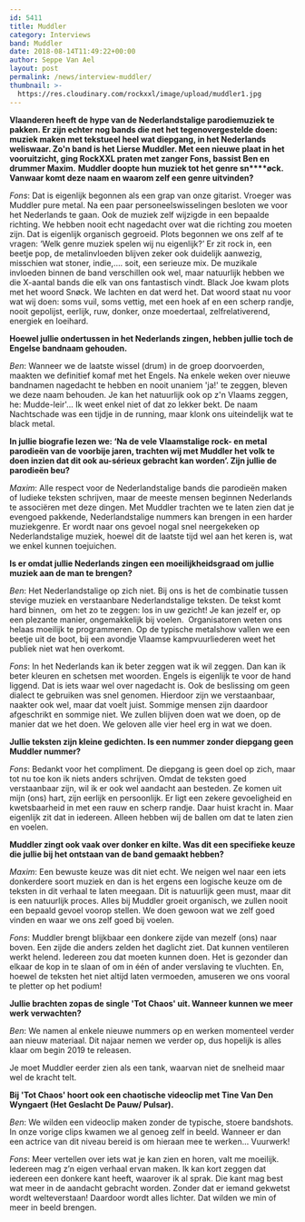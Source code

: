 ```yaml
---
id: 5411
title: Muddler
category: Interviews
band: Muddler
date: 2018-08-14T11:49:22+00:00
author: Seppe Van Ael
layout: post
permalink: /news/interview-muddler/
thumbnail: >-
  https://res.cloudinary.com/rockxxl/image/upload/muddler1.jpg
---
```

**Vlaanderen heeft de hype van de Nederlandstalige parodiemuziek te pakken. Er zijn echter nog bands die net het tegenovergestelde doen: muziek maken met tekstueel heel wat diepgang, in het Nederlands weliswaar. Zo'n band is het Lierse Muddler. Met een nieuwe plaat in het vooruitzicht, ging RockXXL praten met zanger Fons, bassist Ben en drummer Maxim.**
**Muddler doopte hun muziek tot het genre sn****øck. Vanwaar komt deze naam en waarom zelf een genre uitvinden?**

_Fons_: Dat is eigenlijk begonnen als een grap van onze gitarist. Vroeger was Muddler pure metal. Na een paar personeelswisselingen besloten we voor het Nederlands te gaan. Ook de muziek zelf wijzigde in een bepaalde richting. We hebben nooit echt nagedacht over wat die richting zou moeten zijn. Dat is eigenlijk organisch gegroeid. Plots begonnen we ons zelf af te vragen: ‘Welk genre muziek spelen wij nu eigenlijk?’ Er zit rock in, een beetje pop, de metalinvloeden blijven zeker ook duidelijk aanwezig, misschien wat stoner, indie,&#8230;. soit, een serieuze mix. De muzikale invloeden binnen de band verschillen ook wel, maar natuurlijk hebben we die X-aantal bands die elk van ons fantastisch vindt. Black Joe kwam plots met het woord Snøck. We lachten en dat werd het. Dat woord staat nu voor wat wij doen: soms vuil, soms vettig, met een hoek af en een scherp randje, nooit gepolijst, eerlijk, ruw, donker, onze moedertaal, zelfrelativerend, energiek en loeihard.

**Hoewel jullie ondertussen in het Nederlands zingen, hebben jullie toch de Engelse bandnaam gehouden.**

_Ben_: Wanneer we de laatste wissel (drum) in de groep doorvoerden, maakten we definitief komaf met het Engels. Na enkele weken over nieuwe bandnamen nagedacht te hebben en nooit unaniem 'ja!' te zeggen, bleven we deze naam behouden. Je kan het natuurlijk ook op z'n Vlaams zeggen, he: Mudde-leir'&#8230; Ik weet enkel niet of dat zo lekker bekt. De naam Nachtschade was een tijdje in de running, maar klonk ons uiteindelijk wat te black metal.

**In jullie biografie lezen we: ‘Na de vele Vlaamstalige rock- en metal parodieën van de voorbije jaren, trachten wij met Muddler het volk te doen inzien dat dit ook au-sérieux gebracht kan worden’. Zijn jullie de parodieën beu?**

_Maxim_: Alle respect voor de Nederlandstalige bands die parodieën maken of ludieke teksten schrijven, maar de meeste mensen beginnen Nederlands te associëren met deze dingen. Met Muddler trachten we te laten zien dat je evengoed pakkende, Nederlandstalige nummers kan brengen in een harder muziekgenre. Er wordt naar ons gevoel nogal snel neergekeken op Nederlandstalige muziek, hoewel dit de laatste tijd wel aan het keren is, wat we enkel kunnen toejuichen.

**Is er omdat jullie Nederlands zingen een moeilijkheidsgraad om jullie muziek aan de man te brengen?**

_Ben_: Het Nederlandstalige op zich niet. Bij ons is het de combinatie tussen stevige muziek en verstaanbare Nederlandstalige teksten. De tekst komt hard binnen,  om het zo te zeggen: los in uw gezicht! Je kan jezelf er, op een plezante manier, ongemakkelijk bij voelen.  Organisatoren weten ons helaas moeilijk te programmeren. Op de typische metalshow vallen we een beetje uit de boot, bij een avondje Vlaamse kampvuurliederen weet het publiek niet wat hen overkomt.

_Fons_: In het Nederlands kan ik beter zeggen wat ik wil zeggen. Dan kan ik beter kleuren en schetsen met woorden. Engels is eigenlijk te voor de hand liggend. Dat is iets waar wel over nagedacht is. Ook de beslissing om geen dialect te gebruiken was snel genomen. Hierdoor zijn we verstaanbaar, naakter ook wel, maar dat voelt juist. Sommige mensen zijn daardoor afgeschrikt en sommige niet. We zullen blijven doen wat we doen, op de manier dat we het doen. We geloven alle vier heel erg in wat we doen.

**Jullie teksten zijn kleine gedichten. Is een nummer zonder diepgang geen Muddler nummer?** 

_Fons_: Bedankt voor het compliment. De diepgang is geen doel op zich, maar tot nu toe kon ik niets anders schrijven. Omdat de teksten goed verstaanbaar zijn, wil ik er ook wel aandacht aan besteden. Ze komen uit mijn (ons) hart, zijn eerlijk en persoonlijk. Er ligt een zekere gevoeligheid en kwetsbaarheid in met een rauw en scherp randje. Daar huist kracht in. Maar eigenlijk zit dat in iedereen. Alleen hebben wij de ballen om dat te laten zien en voelen.

**Muddler zingt ook vaak over donker en kilte. Was dit een specifieke keuze die jullie bij het ontstaan van de band gemaakt hebben?** 

_Maxim_: Een bewuste keuze was dit niet echt. We neigen wel naar een iets donkerdere soort muziek en dan is het ergens een logische keuze om de teksten in dit verhaal te laten meegaan. Dit is natuurlijk geen must, maar dit is een natuurlijk proces. Alles bij Muddler groeit organisch, we zullen nooit een bepaald gevoel voorop stellen. We doen gewoon wat we zelf goed vinden en waar we ons zelf goed bij voelen.

_Fons_: Muddler brengt blijkbaar een donkere zijde van mezelf (ons) naar boven. Een zijde die anders zelden het daglicht ziet. Dat kunnen ventileren werkt helend. Iedereen zou dat moeten kunnen doen. Het is gezonder dan elkaar de kop in te slaan of om in één of ander verslaving te vluchten. En, hoewel de teksten het niet altijd laten vermoeden, amuseren we ons vooral te pletter op het podium!

**Jullie brachten zopas de single 'Tot Chaos' uit. Wanneer kunnen we meer werk verwachten?**

_Ben_: We namen al enkele nieuwe nummers op en werken momenteel verder aan nieuw materiaal. Dit najaar nemen we verder op, dus hopelijk is alles klaar om begin 2019 te releasen.
  
Je moet Muddler eerder zien als een tank, waarvan niet de snelheid maar wel de kracht telt.

**Bij 'Tot Chaos' hoort ook een chaotische videoclip met Tine Van Den Wyngaert (Het Geslacht De Pauw/ Pulsar).** 

_Ben_: We wilden een videoclip maken zonder de typische, stoere bandshots. In onze vorige clips kwamen we al genoeg zelf in beeld. Wanneer er dan een actrice van dit niveau bereid is om hieraan mee te werken… Vuurwerk!

_Fons_: Meer vertellen over iets wat je kan zien en horen, valt me moeilijk. Iedereen mag z’n eigen verhaal ervan maken. Ik kan kort zeggen dat iedereen een donkere kant heeft, waarover ik al sprak. Die kant mag best wat meer in de aandacht gebracht worden. Zonder dat er iemand gekwetst wordt welteverstaan! Daardoor wordt alles lichter. Dat wilden we min of meer in beeld brengen.
